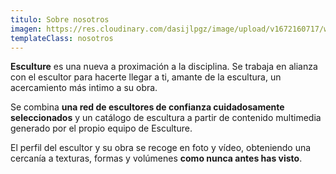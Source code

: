 ```yaml
---
titulo: Sobre nosotros
imagen: https://res.cloudinary.com/dasijlpgz/image/upload/v1672160717/web/nosotros.jpg
templateClass: nosotros
---
```


**Esculture** es una nueva a proximación a la disciplina. Se trabaja en alianza con el escultor para hacerte llegar a ti, amante de la escultura, un acercamiento más intimo a su obra.

Se combina **una red de escultores de confianza cuidadosamente seleccionados** y un catálogo de escultura a partir de contenido multimedia generado por el propio equipo de Esculture.

El perfil del escultor y su obra se recoge en foto y vídeo, obteniendo una cercanía a texturas, formas y volúmenes **como nunca antes has visto**.
